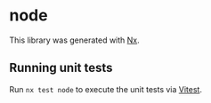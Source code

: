 # node

This library was generated with [Nx](https://nx.dev).

## Running unit tests

Run `nx test node` to execute the unit tests via [Vitest](https://vitest.dev/).
